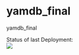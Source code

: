 # yamdb_final
yamdb_final

Status of last Deployment:<br>
<img src="https://github.com/adv4000/yamdb_final/workflows/yamdb-workflow/badge.svg?branch=master"><br>
